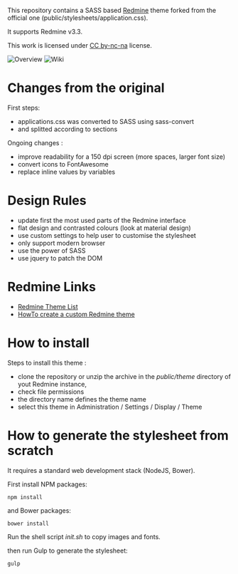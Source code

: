 This repository contains a SASS based [Redmine](http://www.redmine.org) theme forked from the official one (public/stylesheets/application.css).

It supports Redmine v3.3.

This work is licensed under [CC by-nc-na](https://creativecommons.org/licenses/by-nc-sa/4.0/) license.

![Overview](https://github.com/FabriceSalvaire/redmine-improved-theme/raw/master/screenshots/redmine-overview.png)
![Wiki](https://github.com/FabriceSalvaire/redmine-improved-theme/raw/master/screenshots/redmine-wiki.png)

# Changes from the original

First steps:

* applications.css was converted to SASS using sass-convert
* and splitted according to sections

Ongoing changes :

* improve readability for a 150 dpi screen (more spaces, larger font size)
* convert icons to FontAwesome
* replace inline values by variables

# Design Rules

* update first the most used parts of the Redmine interface
* flat design and contrasted colours (look at material design)
* use custom settings to help user to customise the stylesheet
* only support modern browser
* use the power of SASS
* use jquery to patch the DOM

# Redmine Links

* [Redmine Theme List](http://www.redmine.org/projects/redmine/wiki/Theme_List)
* [HowTo create a custom Redmine theme](http://www.redmine.org/projects/redmine/wiki/howto_create_a_custom_redmine_theme)

# How to install

Steps to install this theme :

* clone the repository or unzip the archive in the *public/theme* directory of yout Redmine instance,
* check file permissions
* the directory name defines the theme name
* select this theme in Administration / Settings / Display / Theme

# How to generate the stylesheet from scratch

It requires a standard web development stack (NodeJS, Bower).

First install NPM packages:

    npm install

and Bower packages:

    bower install

Run the shell script *init.sh* to copy images and fonts.

then run Gulp to generate the stylesheet:

    gulp

